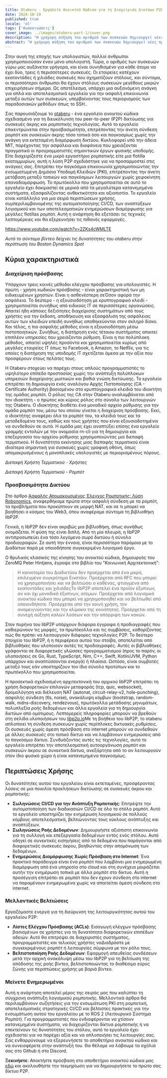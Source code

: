 ```yaml
---
title: Otaberu - Εργαλείο Ανοικτού Κώδικα για τη Διαχείριση Δικτύων P2P για Συσκευές Edge και Ρομποτική
date: 2024-10-19
published: true
locale: 'el'
tags: ['Ανακοινώσεις']
cover_image: ../images/otaberu-part-1/cover.png
description: "Η γρήγορη αύξηση του αριθμού των συσκευών δημιουργεί νέες προκλήσεις στη διαθεσιμότητα και την ασφάλεια. Χρειάζεται μια πιο αποτελεσματική λύση για την ασφαλή επικοινωνία μεταξύ των συσκευών που αντιμετωπίζει τους περιορισμούς του SSH-based PKI. Το ρομποτικό πράκτορα Otaberu προσφέρει αυτήν τη λύση, επιτρέποντας ένα προσαρμοσμένο PKI για ρομπότ με τη χρήση σύγχρονων προτύπων και πρωτοκόλλων libP2P για την αντιμετώπιση αυτών των ζητημάτων."
abstract: "Η γρήγορη αύξηση του αριθμού των συσκευών δημιουργεί νέες προκλήσεις στη διαθεσιμότητα και την ασφάλεια. Χρειάζεται μια πιο αποτελεσματική λύση για την ασφαλή επικοινωνία μεταξύ των συσκευών που αντιμετωπίζει τους περιορισμούς του SSH-based PKI. Το ρομποτικό πράκτορα Otaberu προσφέρει αυτήν τη λύση, επιτρέποντας ένα προσαρμοσμένο PKI για ρομπότ με τη χρήση σύγχρονων προτύπων και πρωτοκόλλων libP2P για την αντιμετώπιση αυτών των ζητημάτων."
---
```


Στην αυγή της εποχής των υπολογιστών, πολλοί άνθρωποι χρησιμοποιούσαν έναν μόνο υπολογιστή. Τώρα, ο αριθμός των συσκευών γύρω μας αυξάνεται γρήγορα, και είναι συνηθισμένο για κάθε άτομο να έχει δύο, τρεις ή περισσότερες συσκευές. Οι εταιρείες κατέχουν εκατοντάδες ή χιλιάδες συσκευές που σχηματίζουν στόλους, και σύντομα, οι περισσότεροι άνθρωποι θα έχουν στόλους συσκευών μεγέθους μικρών επιχειρήσεων σήμερα. Ως αποτέλεσμα, υπάρχει μια αυξανόμενη ανάγκη για απλά και αποτελεσματικά εργαλεία για την ασφαλή επικοινωνία μεταξύ αυτών των συσκευών, υπερβαίνοντας τους περιορισμούς των παραδοσιακών μεθόδων όπως το SSH..

Σας παρουσιάζουμε το [otaberu](https://github.com/airalab/otaberu) - ένα εργαλείο ανοικτού κώδικα σχεδιασμένο για τη διευκόλυνση του peer-to-peer (P2P) δικτύωσης για συσκευές άκρης και ρομποτικής τεχνολογίας. Αυτό το εργαλείο επικεντρώνεται στην προσβασιμότητα, επιτρέποντας την άνετη σύνδεση ρομπότ και συσκευών άκρης τόσο τοπικά όσο και παγκοσμίως χωρίς την ανάγκη για εκτεταμένη διαμόρφωση δικτύου. Κυκλοφορεί υπό την άδεια MIT, παρέχοντας την ασφάλεια και διαφάνεια που χρειάζονται πραγματικά οι προγραμματιστές σημαντικών έργων φυσικής υποδομής. Είτε διαχειρίζεστε ένα μικρό εργαστήριο ρομποτικής είτε μια flotilla εκατομμυρίων, αυτή η λύση P2P σχεδιάστηκε για να προσαρμοστεί στις ανάγκες σας. Επιτρέπει την παγκόσμια επικοινωνία χρησιμοποιώντας την ενσωματωμένη Δημόσια Υποδομή Κλειδιών (PKI), επιτρέποντας την άνετη μετάβαση μεταξύ τοπικών και παγκόσμιων λειτουργιών χωρίς χειροκίνητη επαναδιαμόρφωση. Το πρωτόκολλο που χρησιμοποιείται σε αυτό το εργαλείο έχει δοκιμαστεί σε μερικά από τα μεγαλύτερα κατανεμημένα συστήματα, εξασφαλίζοντας ανθεκτικότητα και αξιοπιστία. Το εργαλείο είναι κατάλληλο για μια σειρά περιπτώσεων χρήσης, συμπεριλαμβανομένης της αυτοματοποίησης CI/CD, των αναπτύξεων λογισμικού και των αποτελεσματικών ενημερώσεων διαμόρφωσης για μεγάλες flotillas ρομπότ. Αυτή η ανάρτηση θα εξετάσει τις τεχνικές λεπτομέρειες και θα εξερευνήσει τις πιθανές εφαρμογές.

https://www.youtube.com/watch?v=2ZKs4cWMLTE

*Αυτό το σύντομο βίντεο δείχνει τις δυνατότητες του otaberu στην περίπτωση του Boston Dynamics Spot*

## Κύρια χαρακτηριστικά

### Διαχείριση πρόσβασης

Υπάρχουν τρεις κοινές μέθοδοι ελέγχου πρόσβασης για υπολογιστές. Η πρώτη - χρήση κωδικών πρόσβασης - είναι χαρακτηριστική των μη ειδικευμένων χρηστών. Είναι η ασθενέστερη σεΌσον αφορά την ασφάλεια. Το δεύτερο - η εξουσιοδότηση με κρυπτογραφικό κλειδί - χρησιμοποιείται συνήθως από ειδικούς IT σε περισσότερες οργανώσεις. Απαιτεί ήδη κάποιες δεξιότητες διαχείρισης συστημάτων από τους χρήστες για την έκδοση, αποθήκευση και εξασφάλιση της ασφάλειας αυτών των κλειδιών επειδή συνήθως αποθηκεύονται στον σκληρό δίσκο. Και τέλος, η πιο ασφαλής μέθοδος είναι η εξουσιοδότηση μέσω πιστοποιητικών. Συνήθως, η διατήρηση ενός τέτοιου συστήματος απαιτεί επιπλέον υπηρεσίες που χρειάζονται ρύθμιση. Είναι η πιο πολύπλοκη μέθοδος, απαιτεί υψηλές προσόντα και χρησιμοποιείται κυρίως από μεγάλες εταιρείες IT όπως το Facebook, η Amazon, το Netflix, για τις οποίες η διατήρηση της υποδομής IT σχετίζεται άμεσα με την αξία που προσφέρουν στους πελάτες τους.

Η Otaberu στοχεύει να παρέχει στους απλούς προγραμματιστές το υψηλότερο επίπεδο προστασίας χωρίς την ανάπτυξη πολύπλοκων υπηρεσιών διαχείρισης μυστικών και βαθιά γνώση δικτύωσης. Το εργαλείο επιτρέπει τη δημιουργία ενός αναλόγου Αρχής Πιστοποίησης (CA - Certificate Authority) βασισμένου στα κρυπτογραφικά κλειδιά του ιδιοκτήτη της ομάδας ρομπότ. Ο ρόλος της CA στην Otaberu αναλαμβάνεται από τον ιδιοκτήτη - ο πρώτος και κύριος ρόλος στο σύνολο των λειτουργιών της Otaberu. Ο ιδιοκτήτης διαθέτει ένα μοναδικό αρχείο ρύθμισης για την ομάδα ρομπότ του, μέσω του οποίου γίνεται η διαχείριση πρόσβασης. Εκεί, ο ιδιοκτήτης αναφέρει όλα τα ρομπότ του, τα κλειδιά τους και τα μεταδεδομένα τους, καθώς και τους χρήστες που είναι εξουσιοδοτημένοι να συνδεθούν σε αυτά. Η ομάδα μας έχει αναπτύξει επίσης ένα εργαλείο γραμμής εντολών με την ονομασία rn-cli για τη δημιουργία και επεξεργασία του αρχείου ρύθμισης χρησιμοποιώντας μια διεπαφή τερματικού. Η δυνατότητα εκκίνησης μιας διεπαφής τερματικού είναι ιδιαίτερα σημαντική για συσκευές χωρίς γραφική οθόνη, όπως απομακρυσμένους ή μονοπλακές υπολογιστές με περιορισμένους πόρους.

<rb-image zoom src="./images/otaberu-part-1/otaberu-tui-1.png" alt="Otaberu TUI Benutzeroberfläche" />  

*Διεπαφή Χρήστη Τερματικού - Χρήστες*

<rb-image zoom src="./images/otaberu-part-1/otaberu-tui-2.png" alt="Διεπαφή Ρομπότ Otaberu TUI" />  

*Διεπαφή Χρήστη Τερματικού - Ρομπότ*

### **Προσβασιμότητα Δικτύου**

Στο άρθρο [Ασφαλής Απομακρυσμένος Έλεγχος Ρομποτικής: Λύση Robonomics](https://robonomics.network/blog/secure-robotics-remote-control-via-web3/), αναφερθήκαμε πρώτα στην ασφαλή σύνδεση με τα ρομπότ, τα προβλήματα που προκύπτουν σε μορφή NAT, και σε τι μπορεί να βοηθήσει ο κόσμος του Web3, όπου αναφέραμε σύντομα τη βιβλιοθήκη libP2P.

Γενικά, η libP2P δεν είναι ακριβώς μια βιβλιοθήκη, όπως συνήθως ονομάζεται. Η φύση της είναι διπλή. Από τη μία πλευρά, η libP2P αντιπροσωπεύει ένα τόσο λεγόμενο σωρό δικτύου ή σύνολο προδιαγραφών. Σε αυτή την έννοια, είναι περισσότερο παρόμοια με το Διαδίκτυο παρά με οποιοδήποτε συγκεκριμένο λογισμικό έργο.

Ο θρυλικός κλασικός της κίνησης του ανοικτού κώδικα, δημιουργός του ZeroMQ Peter Hintjens, έγραψε στο βιβλίο του "Κοινωνική Αρχιτεκτονική": 

> Η καινοτομία του Διαδικτύου δεν προέρχεται από ένα μικρό, επιλεγμένο συγκρότημα Εινστάιν. Προέρχεται από RFC που μπορεί να χρησιμοποιήσει και να βελτιώσει ο καθένας, φτιαγμένα από εκατοντάδες και χιλιάδεςΤο libP2P αποτελεί ένα προϊόν έξυπνων, αν και όχι μοναδικά έξυπνων, ατόμων. Προέρχεται από λογισμικό ανοικτού κώδικα που μπορεί να χρησιμοποιηθεί και να βελτιωθεί από οποιονδήποτε. Προέρχεται από την κοινή χρήση, τον αναμειγνύοντας και την κλίμακα της κοινότητας. Προέρχεται από τη συνεχή αύξηση καλών λύσεων και την απόρριψη των κακών.

Στον πυρήνα του libP2P υπάρχουν διάφορα έγγραφα ή προδιαγραφές που καθιερώνουν τις μορφές, τα πρωτόκολλα και τις συμβάσεις, καθορίζοντας πώς θα πρέπει να λειτουργούν διάφορες τεχνολογίες P2P. Το δεύτερο στοιχείο του libP2P, ή η περιφέρεια αυτού του στοίβα, αποτελείται από βιβλιοθήκες που υλοποιούν αυτές τις προδιαγραφές. Αυτές οι βιβλιοθήκες γράφονται σε διαφορετικές γλώσσες προγραμματισμού (προς το παρόν, οι υλοποιήσεις σε Go, Rust, TypeScript, Nim, C++, Swift, Kotlin/JVM, Python υπάρχουν και αναπτύσσονται ενεργά) ή πλαίσια. Ωστόσο, είναι συμβατές μεταξύ τους εάν υποστηρίζουν τον ίδιο σύνολο προτύπων και το πρωτόκολλο που χρησιμοποιείται.

Η προσεκτικά σχεδιασμένη αρχιτεκτονική του αρχικού libP2P επιτρέπει τη χρήση διαφορετικών επιλογών μεταφοράς (tcp, quic, websocket), δρομολόγηση και διέλευση NAT (autonat, circuit-relay-v2, hole-punching), ασφαλής σύνδεση (tls, noise), ανακάλυψη κόμβων (bootstrap, random-walk, mdns-discovery, rendezvous), πρωτόκολλα μετάδοσης μηνυμάτων, πολυπλεξία ροής δεδομένων και άλλα εργαλεία για τη δημιουργία δικτύων από ομότιμους. Λεπτομερείς πληροφορίες μπορούν να βρεθούν στη σελίδα υλοποιήσεων του [libp2p.io](https://libP2P.io/implementations/)Με τη βοήθεια του libP2P, το otaberu απλοποιεί τη σύνδεση συσκευών χωρίς περίπλοκες δικτυακές ρυθμίσεις. Οι συσκευές χωρίς άμεση πρόσβαση στο internet μπορούν να συνδεθούν με άλλες συσκευές στο τοπικό δίκτυο και να λαμβάνουν ενημερώσεις από το παγκόσμιο δίκτυο. Συνδυάζοντας αυτές τις τεχνολογίες, αυτό το εργαλείο επιτρέπει την αποτελεσματική αυτοοργάνωση ρομπότ και συσκευών άκρου σε συνεκτικά δίκτυα, ανεξάρτητα από το αν λειτουργούν στον ίδιο φυσικό χώρο ή είναι κατανεμημένα παγκοσμίως.

## Περιπτώσεις Χρήσης

Οι δυνατότητες αυτού του εργαλείου είναι εκτεταμένες, προσφέροντας λύσεις σε μια ποικιλία προκλήσεων δικτύωσης σε συσκευές άκρου και ρομποτικής:

- **Σωληνώσεις CI/CD για την Ανάπτυξη Ρομποτικής**: Επιτρέψτε την αυτοματοποίηση των διαδικασιών CI/CD σε όλο το στόλο ρομπότ. Αυτό το εργαλείο υποστηρίζει την ενημέρωση λογισμικού σε πολλούς κόμβους αποτελεσματικά, βελτιώνοντας τους κύκλους ανάπτυξης και αναπτύξεων.
- **Σωληνώσεις Ροής Δεδομένων**: Δημιουργήστε αξιόπιστη επικοινωνία για τη συλλογή και επεξεργασία δεδομένων εντός ενός στόλου. Αυτό οδηγεί σε συνεκτικές εισηγήσεις από τα δεδομένα που παράγονται από διαφορετικές συσκευές άκρου, βοηθώντας στην απομόνωση των δεδομένων.
- **Ενημερώσεις Διαμόρφωσης Χωρίς Πρόσβαση στο Internet**: Ένα πρακτικό παράδειγμα είναι ένα ρομπότ που λαμβάνει μια ενημερωμένη διαμόρφωση από ένα υπηρεσία στο cloud και στη συνέχεια μοιράζεται αυτήν την ενημέρωση τοπικά με άλλα ρομπότ στο δίκτυο. Αυτή η προσέγγιση επιτρέπει σε ρομπότ που δεν έχουν σύνδεση στο internet να παραμένουν ενημερωμένα χωρίς να απαιτείται άμεση σύνδεση στο internet.

### Μελλοντικές Βελτιώσεις

Εργαζόμαστε ενεργά για τη διεύρυνση της λειτουργικότητας αυτού του εργαλείου P2P:

- **Λίστες Ελέγχου Πρόσβασης (ACLs)**: Εισαγωγή ελέγχων πρόσβασης βασισμένων σε χρήστες για τη δυνατότητα διαφορετικών επιπέδων αδειών. Αυτό θα επιτρέψει σε διαχειριστές συστήματος, προγραμματιστές και τελικούς χρήστες ναΔιαδράστε με συγκεκριμένους ρομπότ ή λειτουργίες σύμφωνα με τον ρόλο τους.
- **Βελτιστοποίηση Ροής Δεδομένων**: Εφαρμογή απευθείας συνδέσεων μετά την αρχική ανακάλυψη μέσω του libP2P για τη βελτίωση της απόδοσης της ροής βίντεο, βελτιστοποιώντας το διαθέσιμο εύρος ζώνης για περιπτώσεις χρήσης με βαριά βίντεο.

### Μείνετε Ενημερωμένοι

Αυτή η ανάρτηση αποτελεί μέρος της σειράς μας που καλύπτει τη σύγχρονη ανάπτυξη λογισμικού ρομποτικής. Μελλοντικά άρθρα θα περιλαμβάνουν συζητήσεις για την ενσωμάτωση PKI στη ρομποτική, αποτελεσματικές στρατηγικές CI/CD και βέλτιστες πρακτικές για την ενσωμάτωση αυτού του εργαλείου με το ROS 2 (Λειτουργικό Σύστημα Ρομπότ). Για προγραμματιστές που ενδιαφέρονται να χτίσουν κατανεμημένα συστήματα, να διαχειρίζονται δίκτυα ρομποτικής ή να επεκτείνουν τις δυνατότητες του στόλου, αυτό το εργαλείο έχει σχεδιαστεί για να παρέχει αξία και να απλοποιήσει τις λειτουργίες σας. Σας ενθαρρύνουμε να εξερευνήσετε το αποθετήριο ανοικτού κώδικα και να συνεισφέρετε στην ανάπτυξή του. Θα θέλαμε να λάβουμε τα σχόλιά σας στο Github ή στο Discord.

**Ξεκινήστε**: Αποκτήστε πρόσβαση στο αποθετήριο ανοικτού κώδικα μας [εδώ](https://github.com/airalab/otaberu) και ακολουθήστε την τεκμηρίωση για να δημιουργήσετε το πρώτο σας δίκτυο P2P.